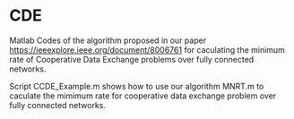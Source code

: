 # CDE
Matlab Codes of the algorithm proposed in our paper https://ieeexplore.ieee.org/document/8006761 for caculating the minimum rate of Cooperative Data Exchange problems over fully connected networks.

Script CCDE_Example.m shows how to use our algorithm MNRT.m to caculate the mimimum rate for cooperative data exchange problem over fully connected networks.
